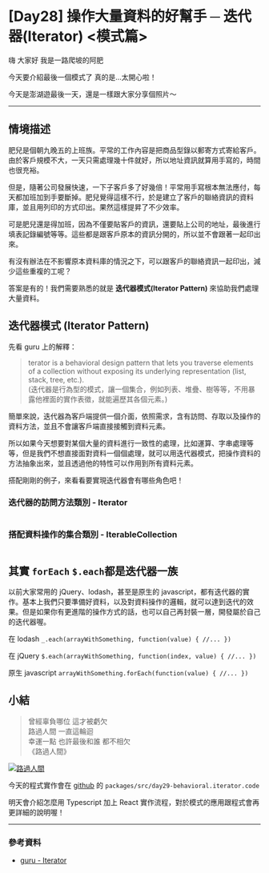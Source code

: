 # [Day28] 操作大量資料的好幫手 ─ 迭代器(Iterator) <模式篇>

嗨 大家好 我是一路爬坡的阿肥

今天要介紹最後一個模式了
真的是...太開心啦！

今天是澎湖遊最後一天，還是一樣跟大家分享個照片～

---

## 情境描述

肥兒是個朝九晚五的上班族。平常的工作內容是把商品型錄以郵寄方式寄給客戶。由於客戶規模不大，一天只需處理幾十件就好，所以地址資訊就算用手寫的，時間也很充裕。

但是，隨著公司發展快速，一下子客戶多了好幾倍！平常用手寫根本無法應付，每天都加班加到手要斷掉。肥兒覺得這樣不行，於是建立了客戶的聯絡資訊的資料庫，並且用列印的方式印出。果然這樣提昇了不少效率。

可是肥兒還是得加班，因為不僅要貼客戶的資訊，還要貼上公司的地址，最後進行填表記錄編號等等。這些都是跟客戶原本的資訊分開的，所以並不會跟著一起印出來。

有沒有辦法在不影響原本資料庫的情況之下，可以跟客戶的聯絡資訊一起印出，減少這些重複的工呢？

答案是有的！我們需要熟悉的就是 **迭代器模式(Iterator Pattern)** 來協助我們處理大量資料。

## 迭代器模式 (Iterator Pattern)

先看 guru 上的解釋：

> terator is a behavioral design pattern that lets you traverse elements of a collection without exposing its underlying representation (list, stack, tree, etc.).  
> (迭代器是行為型的模式，讓一個集合，例如列表、堆疊、樹等等，不用暴露他裡面的實作表徵，就能遍歷其各個元素。)

簡單來說，迭代器為客戶端提供一個介面，依照需求，含有訪問、存取以及操作的資料方法，並且不會讓客戶端直接接觸到資料元素。

所以如果今天想要對某個大量的資料進行一致性的處理，比如運算、字串處理等等，但是我們不想直接面對資料一個個處理，就可以用迭代器模式，把操作資料的方法抽象出來，並且透過他的特性可以作用到所有資料元素。

搭配剛剛的例子，來看看要實現迭代器會有哪些角色吧！

### 迭代器的訪問方法類別 - Iterator

```typescript
```

### 搭配資料操作的集合類別 - IterableCollection

```typescript
```

## 其實 `forEach` `$.each`都是迭代器一族

以前大家常用的 jQuery、lodash，甚至是原生的 javascript，都有迭代器的實作。基本上我們只要準備好資料，以及對資料操作的邏輯，就可以達到迭代的效果。但是如果你有更進階的操作方式的話，也可以自己再封裝一層，開發屬於自己的迭代器喔。

在 lodash
`_.each(arrayWithSomething, function(value) { //... })`

在 jQuery
`$.each(arrayWithSomething, function(index, value) { //... })`

原生 javascript
`arrayWithSomething.forEach(function(value) { //... })`

## 小結

> 曾經辜負哪位 這才被虧欠  
> 路過人間 一直這輪迴  
> 幸運一點 也許最後和誰 都不相欠  
> 《路過人間》

[![路過人間](https://img.youtube.com/vi/FMl7GEaYwAE/0.jpg)](http://www.youtube.com/watch?v=FMl7GEaYwAE '路過人間')

今天的程式實作會在 [github](https://github.com/showwell0120/Design-Pattern-Typescript-React) 的 `packages/src/day29-behavioral.iterator.code`

明天會介紹怎麼用 Typescript 加上 React 實作流程，對於模式的應用跟程式會再更詳細的說明喔！

---

### 參考資料

-   [guru - Iterator](https://refactoring.guru/design-patterns/iterator)
